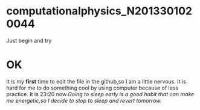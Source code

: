 # computationalphysics_N2013301020044
Just begin and try

**OK** 
======
It is my **first** time to edit the file in the github,so I am a little nervous.
It is hard for me to do something cool by using computer because of less practice.
It is 23:20 now<i class="icon-clock">.Going to sleep early is a good habit that can make me energetic,so I decide to stop to sleep and revert tomorrow.
